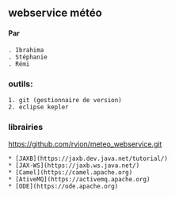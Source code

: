 
## webservice météo

#### Par
	. Ibrahima
	. Stéphanie
	. Rémi

### outils:

	1. git (gestionnaire de version)
	2. eclipse kepler
	
### librairies
	
https://github.com/rvion/meteo_webservice.git


	* [JAXB](https://jaxb.dev.java.net/tutorial/)
	* [JAX-WS](https://jaxb.ws.java.net/)
	* [Camel](https://camel.apache.org)
	* [AtiveMQ](https://activemq.apache.org)
	* [ODE](https://ode.apache.org)

	
	


	